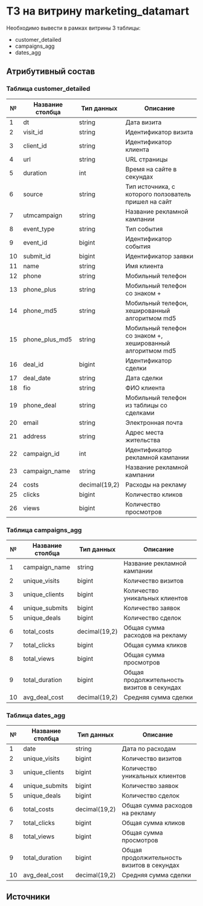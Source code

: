 # ТЗ на витрину marketing_datamart

Необходимо вывести в рамках витрины 3 таблицы:
- customer_detailed
- campaigns_agg
- dates_agg

## Атрибутивный состав

### Таблица customer_detailed

| №  | Название столбца | Тип данных    | Описание                                                   |
|----|------------------|---------------|------------------------------------------------------------|
| 1  | dt               | string        | Дата визита                                                |
| 2  | visit_id         | string        | Идентификатор визита                                       |
| 3  | client_id        | string        | Идентификатор клиента                                      |
| 4  | url              | string        | URL страницы                                               |
| 5  | duration         | int           | Время на сайте в секундах                                  |
| 6  | source           | string        | Тип источника, с которого ползователь пришел на сайт       |
| 7  | utmcampaign      | string        | Название рекламной кампании                                |
| 8  | event_type       | string        | Тип события                                                |
| 9  | event_id         | bigint        | Идентификатор события                                      |
| 10 | submit_id        | bigint        | Идентификатор заявки                                       |
| 11 | name             | string        | Имя клиента                                                |
| 12 | phone            | string        | Мобильный телефон                                          |
| 13 | phone_plus       | string        | Мобильный телефон со знаком +                              |
| 14 | phone_md5        | string        | Мобильный телефон, хешированный алгоритмом md5             |
| 15 | phone_plus_md5   | string        | Мобильный телефон со знаком +, хешированный алгоритмом md5 |
| 16 | deal_id          | bigint        | Идентификатор сделки                                       |
| 17 | deal_date        | string        | Дата сделки                                                |
| 18 | fio              | string        | ФИО клиента                                                |
| 19 | phone_deal       | string        | Мобильный телефон из таблицы со сделками                   |
| 20 | email            | string        | Электронная почта                                          |
| 21 | address          | string        | Адрес места жительства                                     |
| 22 | campaign_id      | int           | Идентификатор рекламной кампании                           |
| 23 | campaign_name    | string        | Название рекламной кампании                                |
| 24 | costs            | decimal(19,2) | Расходы на рекламу                                         |
| 25 | clicks           | bigint        | Количество кликов                                          |
| 26 | views            | bigint        | Количество просмотров                                      |

### Таблица campaigns_agg

| №  | Название столбца | Тип данных    | Описание                                   |
|----|------------------|---------------|--------------------------------------------|
| 1  | campaign_name    | string        | Название рекламной кампании                |
| 2  | unique_visits    | bigint        | Количество визитов                         |
| 3  | unique_clients   | bigint        | Количество уникальных клиентов             |
| 4  | unique_submits   | bigint        | Количество заявок                          |
| 5  | unique_deals     | bigint        | Количество сделок                          |
| 6  | total_costs      | decimal(19,2) | Общая сумма расходов на рекламу            |
| 7  | total_clicks     | bigint        | Общая сумма кликов                         |
| 8  | total_views      | bigint        | Общая сумма просмотров                     |
| 9  | total_duration   | bigint        | Общая продолжительность визитов в секундах |
| 10 | avg_deal_cost    | decimal(19,2) | Средняя сумма сделки                       |

### Таблица dates_agg

| №  | Название столбца | Тип данных    | Описание                                   |
|----|------------------|---------------|--------------------------------------------|
| 1  | date             | string        | Дата по расходам                           |
| 2  | unique_visits    | bigint        | Количество визитов                         |
| 3  | unique_clients   | bigint        | Количество уникальных клиентов             |
| 4  | unique_submits   | bigint        | Количество заявок                          |
| 5  | unique_deals     | bigint        | Количество сделок                          |
| 6  | total_costs      | decimal(19,2) | Общая сумма расходов на рекламу            |
| 7  | total_clicks     | bigint        | Общая сумма кликов                         |
| 8  | total_views      | bigint        | Общая сумма просмотров                     |
| 9  | total_duration   | bigint        | Общая продолжительность визитов в секундах |
| 10 | avg_deal_cost    | decimal(19,2) | Средняя сумма сделки                       |


## Источники
